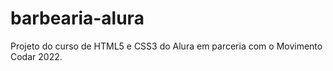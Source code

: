 # barbearia-alura
Projeto do curso de HTML5 e CSS3 do Alura em parceria com o Movimento Codar 2022.
